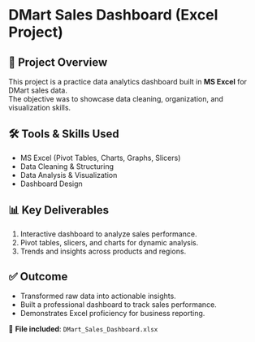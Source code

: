 # DMart Sales Dashboard (Excel Project)

## 📌 Project Overview
This project is a practice data analytics dashboard built in **MS Excel** for DMart sales data.  
The objective was to showcase data cleaning, organization, and visualization skills.

## 🛠️ Tools & Skills Used
- MS Excel (Pivot Tables, Charts, Graphs, Slicers)
- Data Cleaning & Structuring
- Data Analysis & Visualization
- Dashboard Design

## 📊 Key Deliverables
1. Interactive dashboard to analyze sales performance.  
2. Pivot tables, slicers, and charts for dynamic analysis.  
3. Trends and insights across products and regions.  

## ✅ Outcome
- Transformed raw data into actionable insights.  
- Built a professional dashboard to track sales performance.  
- Demonstrates Excel proficiency for business reporting.  

📂 **File included**: `DMart_Sales_Dashboard.xlsx`
